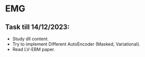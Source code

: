 # EMG
## Task till 14/12/2023:
- Study dll content.
- Try to implement Different AutoEncoder (Masked, Variational).
- Read LV-EBM paper.

